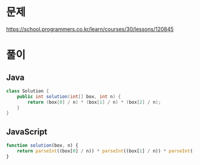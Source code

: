 # 문제
https://school.programmers.co.kr/learn/courses/30/lessons/120845

# 풀이
## Java
```java
class Solution {
    public int solution(int[] box, int n) { 
        return (box[0] / n) * (box[1] / n) * (box[2] / n);
    }
}
```

## JavaScript
```javascript
function solution(box, n) {
    return parseInt((box[0] / n)) * parseInt((box[1] / n)) * parseInt((box[2] / n));
}
```
